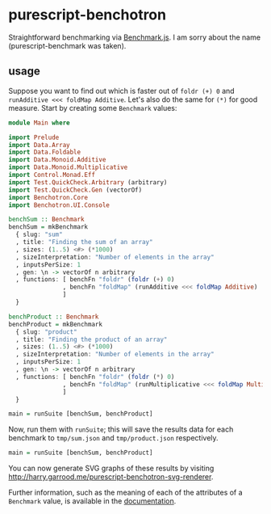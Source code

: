 # purescript-benchotron

Straightforward benchmarking via [Benchmark.js][]. I am sorry about the name
(purescript-benchmark was taken).

## usage

Suppose you want to find out which is faster out of `foldr (+) 0` and
`runAdditive <<< foldMap Additive`. Let's also do the same for `(*)` for good
measure. Start by creating some `Benchmark` values:

```purescript
module Main where

import Prelude
import Data.Array
import Data.Foldable
import Data.Monoid.Additive
import Data.Monoid.Multiplicative
import Control.Monad.Eff
import Test.QuickCheck.Arbitrary (arbitrary)
import Test.QuickCheck.Gen (vectorOf)
import Benchotron.Core
import Benchotron.UI.Console

benchSum :: Benchmark
benchSum = mkBenchmark
  { slug: "sum"
  , title: "Finding the sum of an array"
  , sizes: (1..5) <#> (*1000)
  , sizeInterpretation: "Number of elements in the array"
  , inputsPerSize: 1
  , gen: \n -> vectorOf n arbitrary
  , functions: [ benchFn "foldr" (foldr (+) 0)
               , benchFn "foldMap" (runAdditive <<< foldMap Additive)
               ]
  }

benchProduct :: Benchmark
benchProduct = mkBenchmark
  { slug: "product"
  , title: "Finding the product of an array"
  , sizes: (1..5) <#> (*1000)
  , sizeInterpretation: "Number of elements in the array"
  , inputsPerSize: 1
  , gen: \n -> vectorOf n arbitrary
  , functions: [ benchFn "foldr" (foldr (*) 0)
               , benchFn "foldMap" (runMultiplicative <<< foldMap Multiplicative)
               ]
  }

main = runSuite [benchSum, benchProduct]
```

Now, run them with `runSuite`; this will save the results data for each
benchmark to `tmp/sum.json` and `tmp/product.json` respectively.

```purescript
main = runSuite [benchSum, benchProduct]
```

You can now generate SVG graphs of these results by visiting
<http://harry.garrood.me/purescript-benchotron-svg-renderer>.

Further information, such as the meaning of each of the attributes of a
`Benchmark` value, is available in the [documentation](docs/).

[Benchmark.js]: http://benchmarkjs.com
